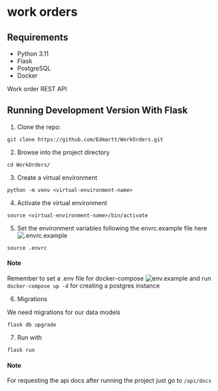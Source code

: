 # work orders

## Requirements

- Python 3.11
- Flask
- PostgreSQL
- Docker


Work order REST API


## Running Development Version With Flask

1. Clone the repo:

```
git clone https://github.com/Edmartt/WorkOrders.git
```

2. Browse into the project directory

```
cd WorkOrders/
```

3. Create a virtual environment

```
python -m venv <virtual-environment-name>
```

4. Activate the virtual environment

```
source <virtual-environment-name>/bin/activate
```

5. Set the environment variables following the envrc.example file here ![.envrc.example](https://github.com/Edmartt/WorkOrders/blob/dev/.envrc.example)

```
source .envrc
```

#### Note

Remember to set a .env file for docker-compose ![env.example](https://github.com/Edmartt/WorkOrders/blob/dev/env.example) and run `docker-compose up -d` for creating a postgres instance


6. Migrations

We need migrations for our data models

```
flask db upgrade
```

7. Run with

```
flask run
```

#### Note

For requesting the api docs after running the project just go to `/api/docs`
